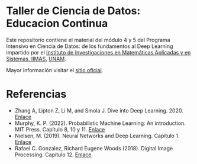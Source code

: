 # Taller de Ciencia de Datos: Educacion Continua
Este repositorio contiene el material del módulo 4 y 5 del Programa Intensivo en Ciencia de Datos: de los fundamentos al Deep Learning impartido por el [Instituto de Investigaciones en Matemáticas Aplicadas y en Sistemas, IIMAS](https://www.iimas.unam.mx/), [UNAM](https://www.unam.mx/).


Mayor información visitar el [sitio oficial](https://www.iimas.unam.mx/educacioncontinua/curso_deep_learning.html).



# Referencias
* Zhang A, Lipton Z, Li M, and Smola J. Dive into Deep Learning. 2020. [Enlace](https://d2l.ai/)
* Murphy, K. P. (2022). Probabilistic Machine Learning: An introduction. MIT Press. Capítulo 8, 10 y 11. [Enlace](https://probml.github.io/pml-book/book1.html)
* Nielsen, M. (2019). Neural Networks and Deep Learning. Capítulo 1. [Enlace](http://neuralnetworksanddeeplearning.com/index.html)
* Rafael C. Gonzalez, Richard Eugene Woods (2018). Digital Image Processing. Capítulo 12. [Enlace](https://dl.icdst.org/pdfs/files4/01c56e081202b62bd7d3b4f8545775fb.pdf)
